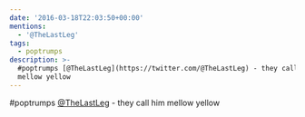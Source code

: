 ```yaml
---
date: '2016-03-18T22:03:50+00:00'
mentions:
  - '@TheLastLeg'
tags:
  - poptrumps
description: >-
  #poptrumps [@TheLastLeg](https://twitter.com/@TheLastLeg) - they call him
  mellow yellow
---
```

#poptrumps [@TheLastLeg](https://twitter.com/@TheLastLeg) - they call him mellow yellow
